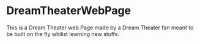# DreamTheaterWebPage
This is a Dream Theater web Page made by a Dream Theater fan meant to be built on the fly whilist learning new stuffs. 
